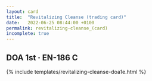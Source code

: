 ```yaml
---
layout: card
title:  "Revitalizing Cleanse (trading card)"
date:   2022-06-25 08:44:00 +0100
permalink: revitalizing-cleanse_(card)
incomplete: true
---
```


## DOA 1st &middot; EN-186 C

{% include templates/revitalizing-cleanse-doa1e.html %}
